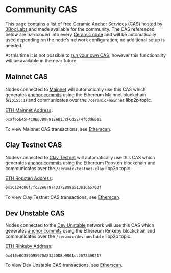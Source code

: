 # Community CAS

This page contains a list of free [Ceramic Anchor Services (CAS)](../../learn/glossary.md#anchor-service) hosted by [3Box Labs](https://3boxlabs.com) and made available for the community. The CAS referenced below are hardcoded into every [Ceramic node](../../learn/glossary.md#nodes) and will be automatically used depending on the node's network configuration; no additional setup is needed.

At this time it is not possible to [run your own CAS](./cas.md), however this functionality will be available in the near future.

## **Mainnet CAS**

Nodes connected to [Mainnet](../../learn/networks.md#mainnet) will automatically use this CAS which generates [anchor commits](../../learn/glossary.md#anchor-commit) using the Ethereum Mainnet blockchain (`eip155:1`) and communicates over the `/ceramic/mainnet` libp2p topic.

[ETH Mainnet Address](https://etherscan.io/):

```
0xaf65E45F4C0BD388F91EeB23cFCd52F4fCdd6Ee2
```

To view Mainnet CAS transactions, see [Etherscan](https://etherscan.io/address/0xaf65e45f4c0bd388f91eeb23cfcd52f4fcdd6ee2).

## **Clay Testnet CAS**

Nodes connected to [Clay Testnet](../../learn/networks.md#clay-testnet) will automatically use this CAS which generates [anchor commits](../../learn/glossary.md#anchor-commit) using the Ethereum Ropsten blockchain and communicates over the `/ceramic/testnet-clay` libp2p topic.

[ETH Ropsten Address](https://ropsten.etherscan.io/):

```
0x1C124c86f7fc22e67974337E889a513b16a5703f
```

To view Clay Testnet CAS transactions, see [Etherscan](https://ropsten.etherscan.io/address/0x1C124c86f7fc22e67974337E889a513b16a5703f).

## **Dev Unstable CAS**

Nodes connected to the [Dev Unstable](../../learn/networks.md#dev-unstable) network will use this CAS which generates [anchor commits](../../learn/glossary.md#anchor-commit) using the Ethereum Rinkeby blockchain and communicates over the `/ceramic/dev-unstable` libp2p topic.

[ETH Rinkeby Address](https://rinkeby.etherscan.io/):

```
0x41Ee0C359D95970A83229D8e9801cc2672390217
```

To view Dev Unstable CAS transactions, see [Etherscan](https://rinkeby.etherscan.io/address/0x41Ee0C359D95970A83229D8e9801cc2672390217).
